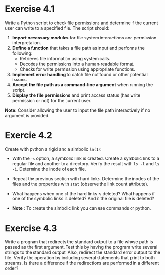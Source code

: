 # Exercise 4.1


Write a Python script to check file permissions and determine if the current user can write to a specified file. The script should:

1. **Import necessary modules** for file system interactions and permission interpretation.
2. **Define a function** that takes a file path as input and performs the following:
    - Retrieves file information using system calls.
    - Decodes the permissions into a human-readable format.
    - Checks for write permission using appropriate functions.
3. **Implement error handling** to catch file not found or other potential issues.
4. **Accept the file path as a command-line argument** when running the script.
5. **Display the file permissions** and print access status (has write permission or not) for the current user.

**Note:** Consider allowing the user to input the file path interactively if no argument is provided.


# Exercie 4.2 

Create with python a rigid and a simbolic `ln(1)`:
- With the `-s` option, a symbolic link is created. Create a symbolic link to a regular file and another to a directory. Verify the result with `ls -l` and `ls -i`. Determine the inode of each file.
- Repeat the previous section with hard links. Determine the inodes of the files and the properties with `stat` (observe the link count attribute).
- What happens when one of the hard links is deleted? What happens if one of the symbolic links is deleted? And if the original file is deleted?

- **Note** : To create the simbolic link you can use commands or python.

# Exercise 4.3

 Write a program that redirects the standard output to a file whose path is passed as the first argument. Test this by having the program write several strings to the standard output. Also, redirect the standard error output to the file. Verify the operation by including several statements that print to both streams. Is there a difference if the redirections are performed in a different order? 